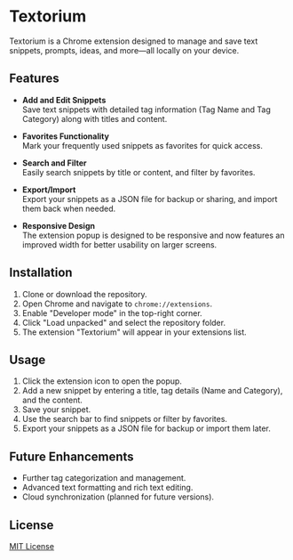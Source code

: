 # Textorium

Textorium is a Chrome extension designed to manage and save text snippets, prompts, ideas, and more—all locally on your device.

## Features

- **Add and Edit Snippets**  
  Save text snippets with detailed tag information (Tag Name and Tag Category) along with titles and content.
  
- **Favorites Functionality**  
  Mark your frequently used snippets as favorites for quick access.
  
- **Search and Filter**  
  Easily search snippets by title or content, and filter by favorites.
  
- **Export/Import**  
  Export your snippets as a JSON file for backup or sharing, and import them back when needed.
  
- **Responsive Design**  
  The extension popup is designed to be responsive and now features an improved width for better usability on larger screens.

## Installation

1. Clone or download the repository.
2. Open Chrome and navigate to `chrome://extensions`.
3. Enable "Developer mode" in the top-right corner.
4. Click "Load unpacked" and select the repository folder.
5. The extension "Textorium" will appear in your extensions list.

## Usage

1. Click the extension icon to open the popup.
2. Add a new snippet by entering a title, tag details (Name and Category), and the content.
3. Save your snippet.
4. Use the search bar to find snippets or filter by favorites.
5. Export your snippets as a JSON file for backup or import them later.

## Future Enhancements

- Further tag categorization and management.
- Advanced text formatting and rich text editing.
- Cloud synchronization (planned for future versions).

## License

[MIT License](LICENSE)
